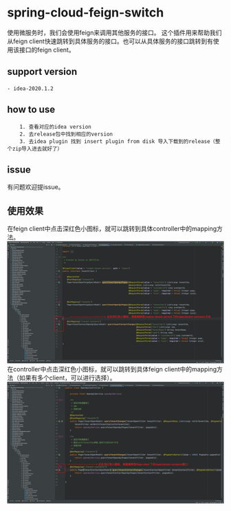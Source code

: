 # spring-cloud-feign-switch
使用微服务时，我们会使用feign来调用其他服务的接口。
这个插件用来帮助我们从feign client快速跳转到具体服务的接口。也可以从具体服务的接口跳转到有使用该接口的feign client。

## support version
    - idea-2020.1.2
    
## how to use
```$xslt
    1. 查看对应的idea version
    2. 去release包中找到相应的version
    3. 去idea plugin 找到 insert plugin from disk 导入下载到的release（整个zip导入进去就好了） 
```
## issue
有问题欢迎提issue。

## 使用效果
在feign client中点击深红色小图标，就可以跳转到具体controller中的mapping方法。
![alt feign-go](image/feign-go.png)
在controller中点击深红色小图标，就可以跳转到具体feign client中的mapping方法（如果有多个client，可以进行选择）。
![alt feign-back](image/feign-back.png)